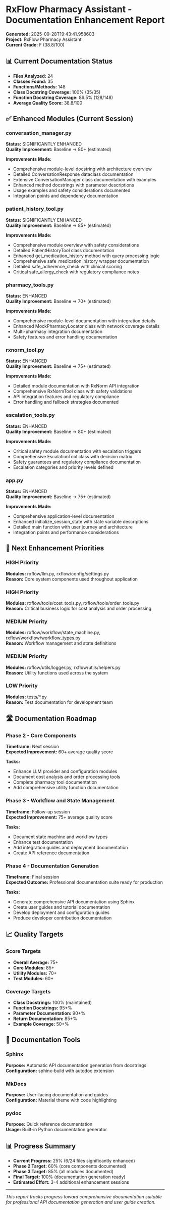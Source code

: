 # RxFlow Pharmacy Assistant - Documentation Enhancement Report

**Generated:** 2025-09-28T19:43:41.958603  
**Project:** RxFlow Pharmacy Assistant  
**Current Grade:** F (38.8/100)

## 📊 Current Documentation Status

- **Files Analyzed:** 24
- **Classes Found:** 35
- **Functions/Methods:** 148
- **Class Docstring Coverage:** 100% (35/35)
- **Function Docstring Coverage:** 86.5% (128/148)
- **Average Quality Score:** 38.8/100

## ✅ Enhanced Modules (Current Session)

### conversation_manager.py
**Status:** SIGNIFICANTLY ENHANCED  
**Quality Improvement:** Baseline → 80+ (estimated)

**Improvements Made:**
- Comprehensive module-level docstring with architecture overview
- Detailed ConversationResponse dataclass documentation
- Extensive ConversationManager class documentation with examples
- Enhanced method docstrings with parameter descriptions
- Usage examples and safety considerations documented
- Integration points and dependency documentation

### patient_history_tool.py
**Status:** SIGNIFICANTLY ENHANCED  
**Quality Improvement:** Baseline → 85+ (estimated)

**Improvements Made:**
- Comprehensive module overview with safety considerations
- Detailed PatientHistoryTool class documentation
- Enhanced get_medication_history method with query processing logic
- Comprehensive safe_medication_history wrapper documentation
- Detailed safe_adherence_check with clinical scoring
- Critical safe_allergy_check with regulatory compliance notes

### pharmacy_tools.py
**Status:** ENHANCED  
**Quality Improvement:** Baseline → 70+ (estimated)

**Improvements Made:**
- Comprehensive module-level documentation with integration details
- Enhanced MockPharmacyLocator class with network coverage details
- Multi-pharmacy integration documentation
- Safety features and error handling documentation

### rxnorm_tool.py
**Status:** ENHANCED  
**Quality Improvement:** Baseline → 75+ (estimated)

**Improvements Made:**
- Detailed module documentation with RxNorm API integration
- Comprehensive RxNormTool class with safety validations
- API integration features and regulatory compliance
- Error handling and fallback strategies documented

### escalation_tools.py
**Status:** ENHANCED  
**Quality Improvement:** Baseline → 80+ (estimated)

**Improvements Made:**
- Critical safety module documentation with escalation triggers
- Comprehensive EscalationTool class with decision matrix
- Safety guarantees and regulatory compliance documentation
- Escalation categories and priority levels defined

### app.py
**Status:** ENHANCED  
**Quality Improvement:** Baseline → 75+ (estimated)

**Improvements Made:**
- Comprehensive application-level documentation
- Enhanced initialize_session_state with state variable descriptions
- Detailed main function with user journey and architecture
- Integration points and performance considerations

## 🎯 Next Enhancement Priorities

### HIGH Priority
**Modules:** rxflow/llm.py, rxflow/config/settings.py  
**Reason:** Core system components used throughout application

### HIGH Priority
**Modules:** rxflow/tools/cost_tools.py, rxflow/tools/order_tools.py  
**Reason:** Critical business logic for cost analysis and order processing

### MEDIUM Priority
**Modules:** rxflow/workflow/state_machine.py, rxflow/workflow/workflow_types.py  
**Reason:** Workflow management and state definitions

### MEDIUM Priority
**Modules:** rxflow/utils/logger.py, rxflow/utils/helpers.py  
**Reason:** Utility functions used across the system

### LOW Priority
**Modules:** tests/*.py  
**Reason:** Test documentation for development team

## 🛣️ Documentation Roadmap

### Phase 2 - Core Components
**Timeframe:** Next session  
**Expected Improvement:** 60+ average quality score

**Tasks:**
- Enhance LLM provider and configuration modules
- Document cost analysis and order processing tools
- Complete pharmacy tool documentation
- Add comprehensive utility function documentation

### Phase 3 - Workflow and State Management
**Timeframe:** Follow-up session  
**Expected Improvement:** 75+ average quality score

**Tasks:**
- Document state machine and workflow types
- Enhance test documentation
- Add integration guides and deployment documentation
- Create API reference documentation

### Phase 4 - Documentation Generation
**Timeframe:** Final session  
**Expected Outcome:** Professional documentation suite ready for production

**Tasks:**
- Generate comprehensive API documentation using Sphinx
- Create user guides and tutorial documentation
- Develop deployment and configuration guides
- Produce developer contribution documentation

## 📈 Quality Targets

### Score Targets
- **Overall Average:** 75+
- **Core Modules:** 85+
- **Utility Modules:** 70+
- **Test Modules:** 60+

### Coverage Targets
- **Class Docstrings:** 100% (maintained)
- **Function Docstrings:** 95+%
- **Parameter Documentation:** 90+%
- **Return Documentation:** 85+%
- **Example Coverage:** 50+%

## 🔧 Documentation Tools

### Sphinx
**Purpose:** Automatic API documentation generation from docstrings  
**Configuration:** sphinx-build with autodoc extension

### MkDocs
**Purpose:** User-facing documentation and guides  
**Configuration:** Material theme with code highlighting

### pydoc
**Purpose:** Quick reference documentation  
**Usage:** Built-in Python documentation generator

## 📊 Progress Summary

- **Current Progress:** 25% (6/24 files significantly enhanced)
- **Phase 2 Target:** 60% (core components documented)
- **Phase 3 Target:** 85% (all modules documented)
- **Final Target:** 100% (documentation generation ready)
- **Estimated Effort:** 3-4 additional enhancement sessions

---

*This report tracks progress toward comprehensive documentation suitable for professional API documentation generation and user guide creation.*